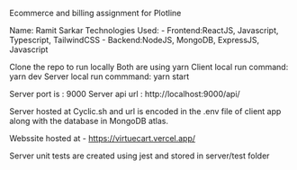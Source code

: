 Ecommerce and billing assignment for Plotline

Name: Ramit Sarkar
Technologies Used: - Frontend:ReactJS, Javascript, Typescript, TailwindCSS - Backend:NodeJS, MongoDB, ExpressJS, Javascript

Clone the repo to run locally
Both are using yarn
Client local run command: yarn dev
Server local run commmand: yarn start

Server port is : 9000
Server api url : http://localhost:9000/api/

Server hosted at Cyclic.sh and url is encoded in the .env file of client app along with the database in MongoDB atlas.

Webssite hosted at - https://virtuecart.vercel.app/

Server unit tests are created using jest and stored in server/test folder

